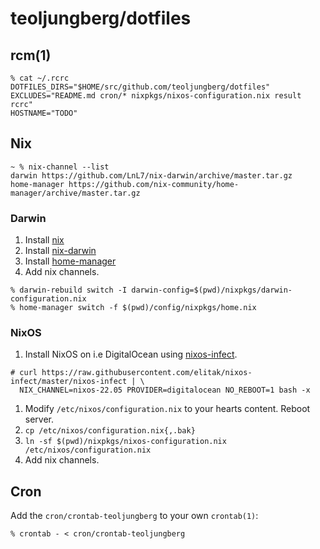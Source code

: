 # teoljungberg/dotfiles

## rcm(1)

```
% cat ~/.rcrc
DOTFILES_DIRS="$HOME/src/github.com/teoljungberg/dotfiles"
EXCLUDES="README.md cron/* nixpkgs/nixos-configuration.nix result rcrc"
HOSTNAME="TODO"
```

## Nix

```
~ % nix-channel --list
darwin https://github.com/LnL7/nix-darwin/archive/master.tar.gz
home-manager https://github.com/nix-community/home-manager/archive/master.tar.gz
```

### Darwin

1. Install [nix]
1. Install [nix-darwin]
1. Install [home-manager]
1. Add nix channels.

```
% darwin-rebuild switch -I darwin-config=$(pwd)/nixpkgs/darwin-configuration.nix
% home-manager switch -f $(pwd)/config/nixpkgs/home.nix
```

### NixOS

1. Install NixOS on i.e DigitalOcean using [nixos-infect].

  ```
  # curl https://raw.githubusercontent.com/elitak/nixos-infect/master/nixos-infect | \
    NIX_CHANNEL=nixos-22.05 PROVIDER=digitalocean NO_REBOOT=1 bash -x
  ```

1. Modify `/etc/nixos/configuration.nix` to your hearts content. Reboot server.
1. `cp /etc/nixos/configuration.nix{,.bak}`
1. `ln -sf $(pwd)/nixpkgs/nixos-configuration.nix /etc/nixos/configuration.nix`
1. Add nix channels.

## Cron

Add the `cron/crontab-teoljungberg` to your own `crontab(1)`:

```
% crontab - < cron/crontab-teoljungberg
```

[nix]: https://nixos.org/manual/nix/stable/installation/installing-binary.html
[nix-darwin]: https://github.com/LnL7/nix-darwin
[home-manager]: https://github.com/nix-community/home-manager
[nixos-infect]: https://github.com/elitak/nixos-infect
